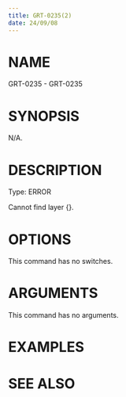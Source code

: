 ```yaml
---
title: GRT-0235(2)
date: 24/09/08
---
```


# NAME

GRT-0235 - GRT-0235

# SYNOPSIS

N/A.

# DESCRIPTION

Type: ERROR

Cannot find layer {}.

# OPTIONS

This command has no switches.

# ARGUMENTS

This command has no arguments.

# EXAMPLES

# SEE ALSO
